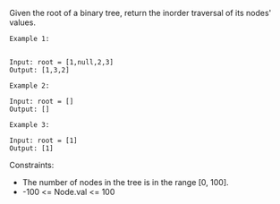 Given the root of a binary tree, return the inorder traversal of its nodes' values.

```
Example 1:


Input: root = [1,null,2,3]
Output: [1,3,2]
```

```
Example 2:

Input: root = []
Output: []
```

```
Example 3:

Input: root = [1]
Output: [1]

```

Constraints:

- The number of nodes in the tree is in the range [0, 100].
- -100 <= Node.val <= 100
